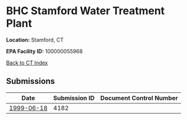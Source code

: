 # BHC Stamford Water Treatment Plant

**Location:** Stamford, CT

**EPA Facility ID:** 100000055968

[Back to CT Index](../../index.md)

## Submissions

| Date | Submission ID | Document Control Number |
|------|--------------|-------------------------|
| [1999-06-18](submissions/4182.md) | 4182 |  |
